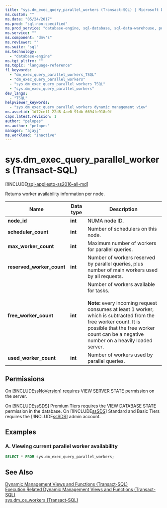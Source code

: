 ```yaml
---
title: "sys.dm_exec_query_parallel_workers (Transact-SQL) | Microsoft Docs"
ms.custom: ""
ms.date: "05/24/2017"
ms.prod: "sql-non-specified"
ms.prod_service: "database-engine, sql-database, sql-data-warehouse, pdw"
ms.service: ""
ms.component: "dmv's"
ms.reviewer: ""
ms.suite: "sql"
ms.technology: 
  - "database-engine"
ms.tgt_pltfrm: ""
ms.topic: "language-reference"
f1_keywords: 
  - "dm_exec_query_parallel_workers_TSQL"
  - "dm_exec_query_parallel_workers"
  - "sys.dm_exec_query_parallel_workers_TSQL"
  - "sys.dm_exec_query_parallel_workers"
dev_langs: 
  - "TSQL"
helpviewer_keywords: 
  - "sys.dm_exec_query_parallel_workers dynamic management view"
ms.assetid: 1d72cef1-22d8-4ae0-91db-6694fe918c9f
caps.latest.revision: 1
author: "pelopes"
ms.author: "pelopes"
manager: "ajayj"
ms.workload: "Inactive"
---
```

# sys.dm_exec_query_parallel_workers (Transact-SQL)
[!INCLUDE[tsql-appliesto-ss2016-all-md](../../includes/tsql-appliesto-ss2016-all-md.md)]

  Returns worker availability information per node.  
  
|Name|Data type|Description|  
|----------|---------------|-----------------|  
|**node_id**|**int**|NUMA node ID.|  
|**scheduler_count**|**int**|Number of schedulers on this node.|  
|**max_worker_count**|**int**|Maximum number of workers for parallel queries.|  
|**reserved_worker_count**|**int**|Number of workers reserved by parallel queries, plus number of main workers used by all requests.| 
|**free_worker_count**|**int**|Number of workers available for tasks.<br /><br />**Note:** every incoming request consumes at least 1 worker, which is subtracted from the free worker count.  It is possible that the free worker count can be a negative number on a heavily loaded server.| 
|**used_worker_count**|**int**|Number of workers used by parallel queries.|  
  
## Permissions  
 On [!INCLUDE[ssNoVersion](../../includes/ssnoversion-md.md)] requires VIEW SERVER STATE permission on the server.  
  
 On [!INCLUDE[ssSDS](../../includes/sssds-md.md)] Premium Tiers requires the VIEW DATABASE STATE permission in the database. On [!INCLUDE[ssSDS](../../includes/sssds-md.md)] Standard and Basic Tiers requires the [!INCLUDE[ssSDS](../../includes/sssds-md.md)] admin account.  
  
## Examples  
  
### A. Viewing current parallel worker availability  

```sql 
SELECT * FROM sys.dm_exec_query_parallel_workers;  
```  
  
## See Also  
 [Dynamic Management Views and Functions &#40;Transact-SQL&#41;](~/relational-databases/system-dynamic-management-views/system-dynamic-management-views.md)   
 [Execution Related Dynamic Management Views and Functions &#40;Transact-SQL&#41;](../../relational-databases/system-dynamic-management-views/execution-related-dynamic-management-views-and-functions-transact-sql.md)   
 [sys.dm_os_workers &#40;Transact-SQL&#41;](../../relational-databases/system-dynamic-management-views/sys-dm-os-workers-transact-sql.md)
